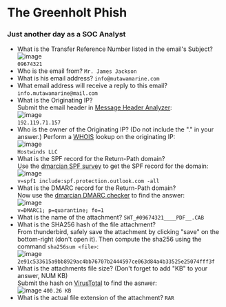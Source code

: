 # The Greenholt Phish

### Just another day as a SOC Analyst
- What is the Transfer Reference Number listed in the email's Subject? <br />
![image](https://github.com/user-attachments/assets/6d5da915-4f11-431d-9c2c-60f76032eca7)<br/>
`09674321`
- Who is the email from? `Mr. James Jackson`
- What is his email address? `info@mutawamarine.com`
- What email address will receive a reply to this email? `info.mutawamarine@mail.com`
- What is the Originating IP? <br />
  Submit the email header in [Message Header Analyzer](https://mha.azurewebsites.net/): <br />
  ![image](https://github.com/user-attachments/assets/ade69e40-c9aa-4282-895e-b7e2bf685602)<br />
  `192.119.71.157`
- Who is the owner of the Originating IP? (Do not include the "." in your answer.)
Perform a [WHOIS](https://lookup.icann.org/en/lookup) lookup on the originating IP: <br />
![image](https://github.com/user-attachments/assets/5c9301f4-5033-48ca-b32d-afe02c01a25f)<br />
  `Hostwinds LLC`
- What is the SPF record for the Return-Path domain? <br />
Use the [dmarcian SPF survey](https://dmarcian.com/spf-survey/) to get the SPF record for the domain: <br />
![image](https://github.com/user-attachments/assets/50e14fa2-fa4f-4967-b61b-3687c2931a0d) <br/>
`v=spf1 include:spf.protection.outlook.com -all`
- What is the DMARC record for the Return-Path domain? <br />
Now use the [dmarcian DMARC checker](https://dmarcian.com/domain-checker/) to find the answer: <br />
![image](https://github.com/user-attachments/assets/e085d9f4-a275-4ee7-b6ed-a96cbe5837c8) <br />
`v=DMARC1; p=quarantine; fo=1`
- What is the name of the attachment? `SWT_#09674321____PDF__.CAB`
- What is the SHA256 hash of the file attachment? <br />
From thunderbird, safely save the attachment by clicking "save" on the bottom-right (don't open it). Then compute the sha256 using the command `sha256sum <file>`: <br />
![image](https://github.com/user-attachments/assets/b0f5c055-9e9c-43ee-bb76-ae4175af0fac)<br />
`2e91c533615a9bb8929ac4bb76707b2444597ce063d84a4b33525e25074fff3f`
- What is the attachments file size? (Don't forget to add "KB" to your answer, NUM KB) <br />
Submit the hash on [VirusTotal](https://www.virustotal.com/) to find the asnwer: <br />
![image](https://github.com/user-attachments/assets/2d884c2e-1920-4667-9b87-49b5f62caa6f)<nbr />
`400.26 KB`
- What is the actual file extension of the attachment? `RAR`

